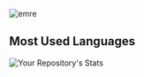 <p><img align="center" src="https://github-readme-stats.vercel.app/api?username=emrekizilelma&show_icons=true&theme=dark&locale=en" alt="emre" /></p>

## Most Used Languages

![Your Repository's Stats](https://github-readme-stats.vercel.app/api/top-langs/?username=emrekizilelma&theme=blue-green)
